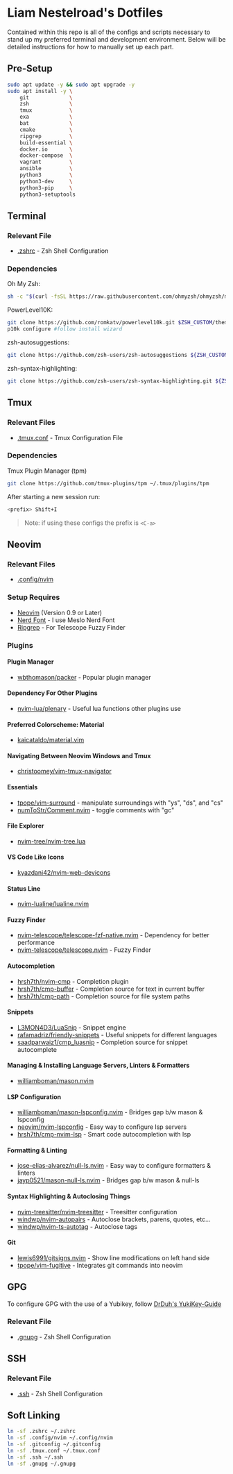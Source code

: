 # Liam Nestelroad's Dotfiles

Contained within this repo is all of the configs and scripts necessary to 
stand up my preferred terminal and development environment. Below will be 
detailed instructions for how to manually set up each part. 

## Pre-Setup

```bash
sudo apt update -y && sudo apt upgrade -y
sudo apt install -y \
    git             \
    zsh             \
    tmux            \
    exa             \
    bat             \
    cmake           \
    ripgrep         \
    build-essential \
    docker.io       \
    docker-compose  \
    vagrant         \
    ansible         \
    python3         \
    python3-dev     \
    python3-pip     \
    python3-setuptools
```

## Terminal

### Relevant File
- [.zshrc](.zshrc) - Zsh Shell Configuration

### Dependencies

Oh My Zsh:
```bash
sh -c "$(curl -fsSL https://raw.githubusercontent.com/ohmyzsh/ohmyzsh/master/tools/install.sh)"
```

PowerLevel10K:
```bash
git clone https://github.com/romkatv/powerlevel10k.git $ZSH_CUSTOM/themes/powerlevel10k
p10k configure #follow install wizard 
```

zsh-autosuggestions:
```bash
git clone https://github.com/zsh-users/zsh-autosuggestions ${ZSH_CUSTOM:-~/.oh-my-zsh/custom}/plugins/zsh-autosuggestions
```

zsh-syntax-highlighting:
```bash
git clone https://github.com/zsh-users/zsh-syntax-highlighting.git ${ZSH_CUSTOM:-~/.oh-my-zsh/custom}/plugins/zsh-syntax-highlighting
```

## Tmux

### Relevant Files
- [.tmux.conf](.tmux.conf) - Tmux Configuration File

### Dependencies

Tmux Plugin Manager (tpm)
```bash
git clone https://github.com/tmux-plugins/tpm ~/.tmux/plugins/tpm
```
After starting a new session run:
```bash
<prefix> Shift+I
```
> Note: if using these configs the prefix is `<C-a>`

## Neovim

### Relevant Files
- [.config/nvim](.config/nvim)

### Setup Requires
- [Neovim](https://neovim.io/) (Version 0.9 or Later)
- [Nerd Font](https://www.nerdfonts.com/) - I use Meslo Nerd Font
- [Ripgrep](https://github.com/BurntSushi/ripgrep) - For Telescope Fuzzy Finder

### Plugins
#### Plugin Manager
- [wbthomason/packer](https://github.com/wbthomason/packer.nvim) - Popular plugin manager

#### Dependency For Other Plugins
- [nvim-lua/plenary](https://github.com/nvim-lua/plenary.nvim) - Useful lua functions other plugins use

#### Preferred Colorscheme: Material
- [kaicataldo/material.vim](https://github.com/kaicataldo/material.vim)

#### Navigating Between Neovim Windows and Tmux
- [christoomey/vim-tmux-navigator](https://github.com/christoomey/vim-tmux-navigator)

#### Essentials
- [tpope/vim-surround](https://github.com/tpope/vim-surround) - manipulate surroundings with "ys", "ds", and "cs"
- [numToStr/Comment.nvim](https://github.com/numToStr/Comment.nvim) - toggle comments with "gc"

#### File Explorer
- [nvim-tree/nvim-tree.lua](https://github.com/nvim-tree/nvim-tree.lua)

#### VS Code Like Icons
- [kyazdani42/nvim-web-devicons](https://github.com/kyazdani42/nvim-web-devicons)

#### Status Line
- [nvim-lualine/lualine.nvim](https://github.com/nvim-lualine/lualine.nvim)

#### Fuzzy Finder
- [nvim-telescope/telescope-fzf-native.nvim](https://github.com/nvim-telescope/telescope-fzf-native.nvim) - Dependency for better performance
- [nvim-telescope/telescope.nvim](https://github.com/nvim-telescope/telescope.nvim) - Fuzzy Finder

#### Autocompletion
- [hrsh7th/nvim-cmp](https://github.com/hrsh7th/nvim-cmp) - Completion plugin
- [hrsh7th/cmp-buffer](https://github.com/hrsh7th/cmp-buffer) - Completion source for text in current buffer
- [hrsh7th/cmp-path](https://github.com/hrsh7th/cmp-path) - Completion source for file system paths

#### Snippets
- [L3MON4D3/LuaSnip](https://github.com/L3MON4D3/LuaSnip) - Snippet engine
- [rafamadriz/friendly-snippets](https://github.com/rafamadriz/friendly-snippets) - Useful snippets for different languages
- [saadparwaiz1/cmp_luasnip](https://github.com/saadparwaiz1/cmp_luasnip) - Completion source for snippet autocomplete

#### Managing & Installing Language Servers, Linters & Formatters
- [williamboman/mason.nvim](https://github.com/williamboman/mason.nvim)

#### LSP Configuration
- [williamboman/mason-lspconfig.nvim](https://github.com/williamboman/mason-lspconfig.nvim) - Bridges gap b/w mason & lspconfig
- [neovim/nvim-lspconfig](https://github.com/neovim/nvim-lspconfig) - Easy way to configure lsp servers
- [hrsh7th/cmp-nvim-lsp](https://github.com/hrsh7th/cmp-nvim-lsp) - Smart code autocompletion with lsp

#### Formatting & Linting
- [jose-elias-alvarez/null-ls.nvim](https://github.com/jose-elias-alvarez/null-ls.nvim) - Easy way to configure formatters & linters
- [jayp0521/mason-null-ls.nvim](https://github.com/jayp0521/mason-null-ls.nvim) - Bridges gap b/w mason & null-ls

#### Syntax Highlighting & Autoclosing Things
- [nvim-treesitter/nvim-treesitter](https://github.com/nvim-treesitter/nvim-treesitter) - Treesitter configuration
- [windwp/nvim-autopairs](https://github.com/windwp/nvim-autopairs) - Autoclose brackets, parens, quotes, etc...
- [windwp/nvim-ts-autotag](https://github.com/windwp/nvim-ts-autotag) - Autoclose tags

#### Git
- [lewis6991/gitsigns.nvim](https://github.com/lewis6991/gitsigns.nvim) - Show line modifications on left hand side
- [tpope/vim-fugitive](https://github.com/tpope/vim-fugitive) - Integrates git commands into neovim

## GPG 

To configure GPG with the use of a Yubikey, follow [DrDuh's YukiKey-Guide](https://github.com/drduh/YubiKey-Guide)

### Relevant File
- [.gnupg](.gnupg) - Zsh Shell Configuration

## SSH

### Relevant File
- [.ssh](.ssh) - Zsh Shell Configuration

## Soft Linking

```bash
ln -sf .zshrc ~/.zshrc
ln -sf .config/nvim ~/.config/nvim
ln -sf .gitconfig ~/.gitconfig
ln -sf .tmux.conf ~/.tmux.conf
ln -sf .ssh ~/.ssh
ln -sf .gnupg ~/.gnupg
```
